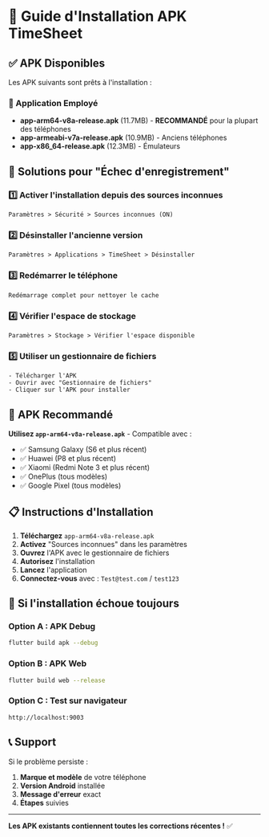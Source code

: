 # 📱 Guide d'Installation APK TimeSheet

## ✅ APK Disponibles

Les APK suivants sont prêts à l'installation :

### 📱 Application Employé
- **app-arm64-v8a-release.apk** (11.7MB) - **RECOMMANDÉ** pour la plupart des téléphones
- **app-armeabi-v7a-release.apk** (10.9MB) - Anciens téléphones
- **app-x86_64-release.apk** (12.3MB) - Émulateurs

## 🔧 Solutions pour "Échec d'enregistrement"

### 1️⃣ **Activer l'installation depuis des sources inconnues**
```
Paramètres > Sécurité > Sources inconnues (ON)
```

### 2️⃣ **Désinstaller l'ancienne version**
```
Paramètres > Applications > TimeSheet > Désinstaller
```

### 3️⃣ **Redémarrer le téléphone**
```
Redémarrage complet pour nettoyer le cache
```

### 4️⃣ **Vérifier l'espace de stockage**
```
Paramètres > Stockage > Vérifier l'espace disponible
```

### 5️⃣ **Utiliser un gestionnaire de fichiers**
```
- Télécharger l'APK
- Ouvrir avec "Gestionnaire de fichiers"
- Cliquer sur l'APK pour installer
```

## 🎯 **APK Recommandé**

**Utilisez `app-arm64-v8a-release.apk`** - Compatible avec :
- ✅ Samsung Galaxy (S6 et plus récent)
- ✅ Huawei (P8 et plus récent)
- ✅ Xiaomi (Redmi Note 3 et plus récent)
- ✅ OnePlus (tous modèles)
- ✅ Google Pixel (tous modèles)

## 📋 **Instructions d'Installation**

1. **Téléchargez** `app-arm64-v8a-release.apk`
2. **Activez** "Sources inconnues" dans les paramètres
3. **Ouvrez** l'APK avec le gestionnaire de fichiers
4. **Autorisez** l'installation
5. **Lancez** l'application
6. **Connectez-vous** avec : `Test@test.com` / `test123`

## 🚨 **Si l'installation échoue toujours**

### Option A : APK Debug
```bash
flutter build apk --debug
```

### Option B : APK Web
```bash
flutter build web --release
```

### Option C : Test sur navigateur
```
http://localhost:9003
```

## 📞 **Support**

Si le problème persiste :
1. **Marque et modèle** de votre téléphone
2. **Version Android** installée
3. **Message d'erreur** exact
4. **Étapes** suivies

---

**Les APK existants contiennent toutes les corrections récentes !** ✅ 